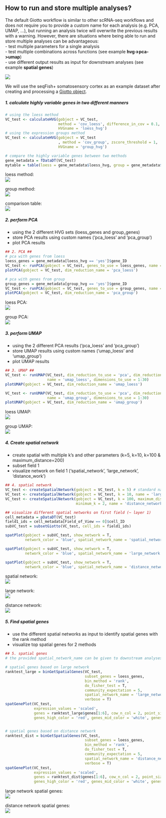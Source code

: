 
## How to run and store multiple analyses?

The default Giotto workflow is similar to other scRNA-seq workflows and
does not require you to provide a custom name for each analysis
(e.g. PCA, UMAP, …), but running an analysis twice will overwrite the
previous results with a warning. However, there are situations where
being able to run and store multiple analyses can be advantageous:  
\- test multiple parameters for a single analysis  
\- test multiple combinations across functions (see example
**hvg-\>pca-\>umap**)  
\- use different output results as input for downstream analyses (see
example **spatial genes**)

![](./ppt_store_multiple_analyses2.png)

We will use the seqFish+ somatosensory cortex as an example dataset
after creating and processing a [Giotto
object](./inst/faqs/work_with_multiple_analyses/work_with_multiple_analyses.md).

##### 1\. calculate highly variable genes in two different manners

``` r
# using the loess method
VC_test <- calculateHVG(gobject = VC_test,
                        method = 'cov_loess', difference_in_cov = 0.1,
                        HVGname = 'loess_hvg')
# using the expression groups method
VC_test <- calculateHVG(gobject = VC_test
                        , method = 'cov_group', zscore_threshold = 1,
                        HVGname = 'group_hvg')

# compare the highly variable genes between two methods
gene_metadata = fDataDT(VC_test)
mytable = table(loess = gene_metadata$loess_hvg, group = gene_metadata$group_hvg)
```

loess method:  
![](./figures/1_loess_hvg.png)

group method:  
![](./figures/1_group_hvg.png)

comparison table:  
![](./figures/1_hvg_table.png)

##### 2\. perform PCA

  - using the 2 different HVG sets (loess\_genes and group\_genes)
  - store PCA results using custom names (‘pca\_loess’ and ‘pca\_group’)
  - plot PCA results

<!-- end list -->

``` r
## 2. PCA ##
# pca with genes from loess
loess_genes = gene_metadata[loess_hvg == 'yes']$gene_ID
VC_test <- runPCA(gobject = VC_test, genes_to_use = loess_genes, name = 'pca_loess', scale_unit = F)
plotPCA(gobject = VC_test, dim_reduction_name = 'pca_loess')

# pca with genes from group
group_genes = gene_metadata[group_hvg == 'yes']$gene_ID
VC_test <- runPCA(gobject = VC_test, genes_to_use = group_genes, name = 'pca_group', scale_unit = F)
plotPCA(gobject = VC_test, dim_reduction_name = 'pca_group')
```

loess PCA:  
![](./figures/2_loess_pca.png)

group PCA:  
![](./figures/2_group_pca.png)

##### 3\. perform UMAP

  - using the 2 different PCA results (‘pca\_loess’ and ‘pca\_group’)  
  - store UMAP results using custom names (‘umap\_loess’ and
    ‘umap\_group’)  
  - plot UMAP results

<!-- end list -->

``` r
## 3. UMAP ##
VC_test <- runUMAP(VC_test, dim_reduction_to_use = 'pca', dim_reduction_name = 'pca_loess',
                   name = 'umap_loess', dimensions_to_use = 1:30)
plotUMAP(gobject = VC_test, dim_reduction_name = 'umap_loess')

VC_test <- runUMAP(VC_test, dim_reduction_to_use = 'pca', dim_reduction_name = 'pca_group',
                   name = 'umap_group', dimensions_to_use = 1:30)
plotUMAP(gobject = VC_test, dim_reduction_name = 'umap_group')
```

loess UMAP:  
![](./figures/3_loess_umap.png)

group UMAP:  
![](./figures/3_group_umap.png)

##### 4\. Create spatial network

  - create spatial with multiple k’s and other parameters (k=5, k=10,
    k=100 & maximum\_distance=200)
  - subset field 1  
  - visualize network on field 1 (‘spatial\_network’, ‘large\_network’,
    ‘distance\_work’)

<!-- end list -->

``` r
## 4. spatial network
VC_test <- createSpatialNetwork(gobject = VC_test, k = 5) # standard name: 'spatial_network'
VC_test <- createSpatialNetwork(gobject = VC_test, k = 10, name = 'large_network')
VC_test <- createSpatialNetwork(gobject = VC_test, k = 100, maximum_distance = 200,
                                minimum_k = 2, name = 'distance_network')

## visualize different spatial networks on first field (~ layer 1)
cell_metadata = pDataDT(VC_test)
field1_ids = cell_metadata[Field_of_View == 0]$cell_ID
subVC_test = subsetGiotto(VC_test, cell_ids = field1_ids)

spatPlot(gobject = subVC_test, show_network = T,
         network_color = 'blue', spatial_network_name = 'spatial_network')

spatPlot(gobject = subVC_test, show_network = T,
         network_color = 'blue', spatial_network_name = 'large_network')

spatPlot(gobject = subVC_test, show_network = T,
         network_color = 'blue', spatial_network_name = 'distance_network')
```

spatial network:  
![](./figures/4_spatial_network.png)

large network:  
![](./figures/4_large_network.png)

distance network:  
![](./figures/4_distance_network.png)

##### 5\. Find spatial genes

  - use the different spatial networks as input to identify spatial
    genes with the rank method
  - visualize top spatial genes for 2 methods

<!-- end list -->

``` r
## 5. spatial genes
# the provided spatial_network_name can be given to downstream analyses

# spatial genes based on large network
ranktest_large = binGetSpatialGenes(VC_test,
                                    subset_genes = loess_genes,
                                    bin_method = 'rank',
                                    do_fisher_test = T,
                                    community_expectation = 5,
                                    spatial_network_name = 'large_network',
                                    verbose = T)
spatGenePlot(VC_test,
             expression_values = 'scaled',
             genes = ranktest_large$genes[1:6], cow_n_col = 2, point_size = 1,
             genes_high_color = 'red', genes_mid_color = 'white', genes_low_color = 'darkblue', midpoint = 0)


# spatial genes based on distance network
ranktest_dist = binGetSpatialGenes(VC_test,
                                    subset_genes = loess_genes,
                                    bin_method = 'rank',
                                    do_fisher_test = T,
                                    community_expectation = 5,
                                    spatial_network_name = 'distance_network',
                                    verbose = T)
spatGenePlot(VC_test,
             expression_values = 'scaled',
             genes = ranktest_dist$genes[1:6], cow_n_col = 2, point_size = 1,
             genes_high_color = 'red', genes_mid_color = 'white', genes_low_color = 'darkblue', midpoint = 0)
```

large network spatial genes:  
![](./figures/5_large_network_genes.png)

distance network spatial genes:  
![](./figures/5_large_distance_network_genes.png)
